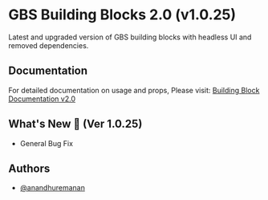 # GBS Building Blocks 2.0 (v1.0.25)

Latest and upgraded version of GBS building blocks with headless UI and removed dependencies.

## Documentation

For detailed documentation on usage and props, Please visit: [Building Block Documentation v2.0](https://gramprokit.imanandhu.in/)

## What's New 🎉 (Ver 1.0.25)

- General Bug Fix

## Authors

- [@anandhuremanan](https://www.github.com/anandhuremanan)
